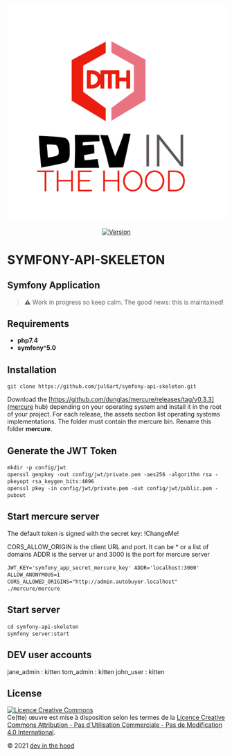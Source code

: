 <p align="center">
    <a href="https://devinthehood.com"><img src="https://github.com/jul6art/symfony-skeleton/blob/master/assets/img/devinthehood.png?raw=true" alt="logo dev in the hood"></a>
</p>

<p align="center">
    <a href="https://github.com/devinthehood/jul6art/symfony-api-skeleton" target="_blank"><img src="https://img.shields.io/static/v1?label=stable&message=v1+coming+soon&color=orange" alt="Version"></a>
</p>

SYMFONY-API-SKELETON
====================
Symfony Application
-------------------

> :warning: Work in progress so keep calm. The good news: this is maintained!

Requirements
------------

* **php7.4**
* **symfony^5.0** 

Installation
------------

```console
git clone https://github.com/jul6art/symfony-api-skeleton.git
```

Download the [https://github.com/dunglas/mercure/releases/tag/v0.3.3](mercure hub) depending on your operating system and install it in the root of your project. 
For each release, the assets section list operating systems implementations. The folder must contain the mercure bin. Rename this folder **mercure**.

Generate the JWT Token
----------------------

```console
mkdir -p config/jwt
openssl genpkey -out config/jwt/private.pem -aes256 -algorithm rsa -pkeyopt rsa_keygen_bits:4096
openssl pkey -in config/jwt/private.pem -out config/jwt/public.pem -pubout
```

Start mercure server
--------------------

The default token is signed with the secret key: !ChangeMe!

CORS_ALLOW_ORIGIN is the client URL and port. It can be * or a list of domains
ADDR is the server ur and 3000 is the port for mercure server

```console
JWT_KEY='symfony_app_secret_mercure_key' ADDR='localhost:3000' ALLOW_ANONYMOUS=1 CORS_ALLOWED_ORIGINS="http://admin.autobuyer.localhost" ./mercure/mercure
```

Start server
------------

```console
cd symfony-api-skeleton
symfony server:start
```

DEV user accounts
-----------------

jane_admin : kitten
tom_admin : kitten
john_user : kitten

License
-------

<a rel="license" href="http://creativecommons.org/licenses/by-nc-nd/4.0/"><img alt="Licence Creative Commons" style="border-width:0" src="https://i.creativecommons.org/l/by-nc-nd/4.0/88x31.png" /></a><br />Ce(tte) œuvre est mise à disposition selon les termes de la <a rel="license" href="http://creativecommons.org/licenses/by-nc-nd/4.0/">Licence Creative Commons Attribution - Pas d&#39;Utilisation Commerciale - Pas de Modification 4.0 International</a>.

&copy; 2021 [dev in the hood](https://devinthehood.com)

